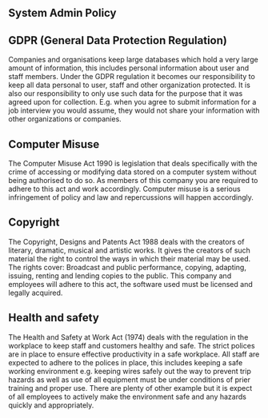 ## System Admin Policy

## GDPR (General Data Protection Regulation)
Companies and organisations keep large databases which hold a very large amount of information, this includes personal information about user and staff members. Under the GDPR regulation it becomes our responsibility to keep all data personal to user, staff and other organization protected. It is also our responsibility to only use such data for the purpose that it was agreed upon for collection. E.g. when you agree to submit information for a job interview you would assume, they would not share your information with other organizations or companies. 

## Computer Misuse 
The Computer Misuse Act 1990 is legislation that deals specifically with the crime of accessing or modifying data stored on a computer system without being authorised to do so. As members of this company you are required to adhere to this act and work accordingly. Computer misuse is a serious infringement of policy and law and repercussions will happen accordingly.

## Copyright 
The Copyright, Designs and Patents Act 1988 deals with the creators of literary, dramatic, musical and artistic works. It gives the creators of such material the right to control the ways in which their material may be used. The rights cover: Broadcast and public performance, copying, adapting, issuing, renting and lending copies to the public. This company and employees will adhere to this act, the software used must be licensed and legally acquired.  

## Health and safety
The Health and Safety at Work Act (1974) deals with the regulation in the workplace to keep staff and customers healthy and safe. The strict polices are in place to ensure effective productivity in a safe workplace. All staff are expected to adhere to the polices in place, this includes keeping a safe working environment e.g. keeping wires safely out the way to prevent trip hazards as well as use of all equipment must be under conditions of prier training and proper use. There are plenty of other example but it is expect of all employees to actively make the environment safe and any hazards quickly and appropriately.

